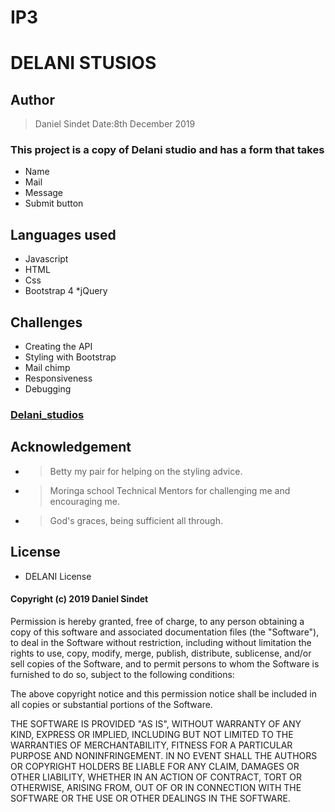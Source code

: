 # IP3
# DELANI STUSIOS
## Author 
 > Daniel Sindet
 > Date:8th December 2019 
### This project is a copy of Delani studio and has a form that takes
* Name
* Mail
* Message
* Submit button
## Languages used
* Javascript
* HTML
* Css
* Bootstrap 4
*jQuery
## Challenges
 * Creating the API 
 * Styling with Bootstrap
 * Mail chimp
 * Responsiveness
 * Debugging
### [Delani_studios](https://danielsind.github.io/delanistudios/)
## Acknowledgement
* > Betty my pair for helping on the styling advice.
* > Moringa school Technical Mentors for challenging me and encouraging me.
* > God's graces, being sufficient all through.
## License
 * DELANI License
#### Copyright (c) 2019 Daniel Sindet 

Permission is hereby granted, free of charge, to any person obtaining a copy
of this software and associated documentation files (the "Software"), to deal
in the Software without restriction, including without limitation the rights
to use, copy, modify, merge, publish, distribute, sublicense, and/or sell
copies of the Software, and to permit persons to whom the Software is
furnished to do so, subject to the following conditions:

The above copyright notice and this permission notice shall be included in all
copies or substantial portions of the Software.

THE SOFTWARE IS PROVIDED "AS IS", WITHOUT WARRANTY OF ANY KIND, EXPRESS OR
IMPLIED, INCLUDING BUT NOT LIMITED TO THE WARRANTIES OF MERCHANTABILITY,
FITNESS FOR A PARTICULAR PURPOSE AND NONINFRINGEMENT. IN NO EVENT SHALL THE
AUTHORS OR COPYRIGHT HOLDERS BE LIABLE FOR ANY CLAIM, DAMAGES OR OTHER
LIABILITY, WHETHER IN AN ACTION OF CONTRACT, TORT OR OTHERWISE, ARISING FROM,
OUT OF OR IN CONNECTION WITH THE SOFTWARE OR THE USE OR OTHER DEALINGS IN THE
SOFTWARE.
